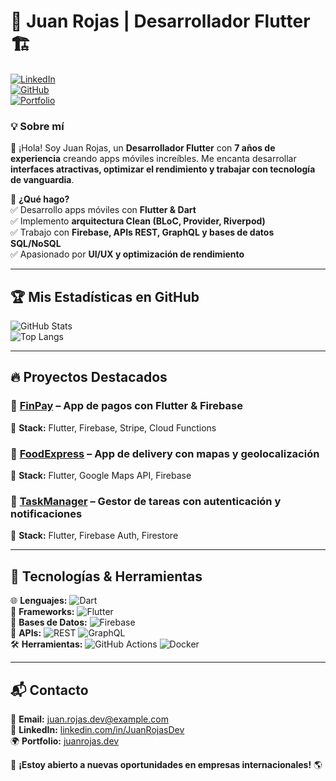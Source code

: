 # 🚀 Juan Rojas | Desarrollador Flutter 🏗️  

[![LinkedIn](https://img.shields.io/badge/LinkedIn-JuanRojas-blue?style=flat&logo=linkedin)](https://linkedin.com/in/JuanRojasDev)  
[![GitHub](https://img.shields.io/github/followers/JuanRojasDev?style=social)](https://github.com/JuanRojasDev)  
[![Portfolio](https://img.shields.io/badge/Portfolio-juanrojas.dev-ff69b4?style=flat&logo=firefox)](https://juanrojas.dev)  

### 💡 Sobre mí  
👋 ¡Hola! Soy Juan Rojas, un **Desarrollador Flutter** con **7 años de experiencia** creando apps móviles increíbles. Me encanta desarrollar **interfaces atractivas, optimizar el rendimiento y trabajar con tecnología de vanguardia**.  

🚀 **¿Qué hago?**  
✅ Desarrollo apps móviles con **Flutter & Dart**  
✅ Implemento **arquitectura Clean (BLoC, Provider, Riverpod)**  
✅ Trabajo con **Firebase, APIs REST, GraphQL y bases de datos SQL/NoSQL**  
✅ Apasionado por **UI/UX y optimización de rendimiento**  

---

## 🏆 **Mis Estadísticas en GitHub**  
![GitHub Stats](https://github-readme-stats.vercel.app/api?username=JuanRojasDev&show_icons=true&theme=radical)  
![Top Langs](https://github-readme-stats.vercel.app/api/top-langs/?username=JuanRojasDev&layout=compact&theme=radical)  

---

## 🔥 **Proyectos Destacados**  
### 📱 [FinPay](https://github.com/JuanRojasDev/FinPay) – App de pagos con Flutter & Firebase  
📌 **Stack:** Flutter, Firebase, Stripe, Cloud Functions  

### 📱 [FoodExpress](https://github.com/JuanRojasDev/FoodExpress) – App de delivery con mapas y geolocalización  
📌 **Stack:** Flutter, Google Maps API, Firebase  

### 📱 [TaskManager](https://github.com/JuanRojasDev/TaskManager) – Gestor de tareas con autenticación y notificaciones  
📌 **Stack:** Flutter, Firebase Auth, Firestore  

---

## 🎯 **Tecnologías & Herramientas**  
🌐 **Lenguajes:** ![Dart](https://img.shields.io/badge/Dart-0175C2?style=flat&logo=dart&logoColor=white)  
📲 **Frameworks:** ![Flutter](https://img.shields.io/badge/Flutter-02569B?style=flat&logo=flutter&logoColor=white)  
💾 **Bases de Datos:** ![Firebase](https://img.shields.io/badge/Firebase-FFCA28?style=flat&logo=firebase&logoColor=black)  
📡 **APIs:** ![REST](https://img.shields.io/badge/REST-02569B?style=flat&logo=postman&logoColor=white) ![GraphQL](https://img.shields.io/badge/GraphQL-E10098?style=flat&logo=graphql&logoColor=white)  
🛠 **Herramientas:** ![GitHub Actions](https://img.shields.io/badge/GitHub_Actions-2088FF?style=flat&logo=github-actions&logoColor=white) ![Docker](https://img.shields.io/badge/Docker-2496ED?style=flat&logo=docker&logoColor=white)  

---

## 📬 **Contacto**  
📧 **Email:** juan.rojas.dev@example.com  
🔗 **LinkedIn:** [linkedin.com/in/JuanRojasDev](https://linkedin.com/in/JuanRojasDev)  
🌍 **Portfolio:** [juanrojas.dev](https://juanrojas.dev)  

🚀 **¡Estoy abierto a nuevas oportunidades en empresas internacionales!** 🌎